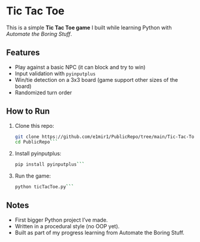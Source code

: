 # Tic Tac Toe   

This is a simple **Tic Tac Toe game** I built while learning Python with *Automate the Boring Stuff*.  

## Features
- Play against a basic NPC (it can block and try to win)  
- Input validation with `pyinputplus`  
- Win/tie detection on a 3x3 board (game support other sizes of the board) 
- Randomized turn order  

## How to Run
1. Clone this repo:
   ```bash
   git clone https://github.com/e1mir1/PublicRepo/tree/main/Tic-Tac-Toe
   cd PublicRepo```

2. Install pyinputplus:
   ```bash
   pip install pyinputplus```

3. Run the game:
   ```bash
   python ticTacToe.py```

## Notes
- First bigger Python project I’ve made.
- Written in a procedural style (no OOP yet).
- Built as part of my progress learning from Automate the Boring Stuff.
